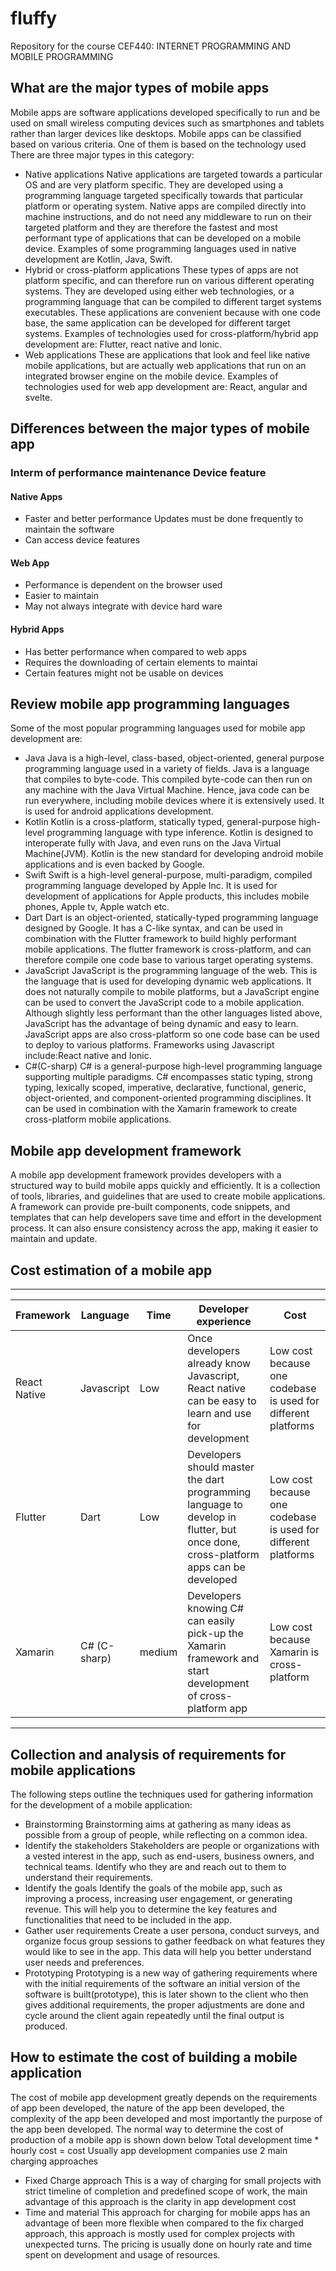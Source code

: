 # fluffy
Repository for the course CEF440: INTERNET PROGRAMMING AND MOBILE PROGRAMMING

## What are the major types of mobile apps
Mobile apps are software applications developed specifically to run and be used on small wireless computing devices such as smartphones and tablets rather than larger devices like desktops.
Mobile apps can  be classified based on various criteria. One of them is based on the technology used
There are three major types in this category:
- Native applications
Native applications are targeted towards a particular OS and are very platform specific. They are developed using a programming language targeted specifically towards that particular platform or operating system. Native apps are compiled directly into machine instructions, and do not need any middleware to run on their targeted platform and they are therefore the fastest and most performant type of applications that can be developed on a mobile device.
Examples of some programming languages used in native development are Kotlin, Java, Swift.
- Hybrid or cross-platform applications
These types of apps are not platform specific, and can therefore run on various different operating systems. They are developed using either web technologies, or a programming language that can be compiled to different target systems executables. These applications are convenient because with one code base, the same application can be developed for different target systems.
Examples of technologies used for cross-platform/hybrid app development are: Flutter, react native and Ionic.
- Web applications
These are applications that look and feel like native mobile applications, but are actually web applications that run on an integrated browser engine on the mobile device.
Examples of technologies used for web app development are: React, angular and svelte.

## Differences between the major types of mobile app
### Interm of performance	maintenance	Device feature
#### Native Apps
- Faster and better performance	Updates must be done frequently to maintain the software
- Can access device features
#### Web App
- Performance is dependent on the browser used
- Easier to maintain
- May not always integrate with device hard ware
#### Hybrid Apps
- Has better performance when compared to web apps
- Requires the downloading of certain elements to maintai
- Certain features might not be usable on devices
## Review mobile app programming languages
Some of the most popular programming languages used for mobile app development are:
- Java
Java is a high-level, class-based, object-oriented, general purpose programming language used in a variety of fields. Java is a language that compiles to byte-code. This compiled byte-code can then run on any machine with the Java Virtual Machine. Hence, java code can be run everywhere, including mobile devices where it is extensively used. It is used for android applications development.
- Kotlin
Kotlin is a cross-platform, statically typed, general-purpose high-level programming language with type inference. Kotlin is designed to interoperate fully with Java, and even runs on the Java Virtual Machine(JVM). Kotlin is the new standard for developing android mobile applications and is even backed by Google.
- Swift
Swift is a high-level general-purpose, multi-paradigm, compiled programming language developed by Apple Inc. It is used for development of applications for Apple products, this includes mobile phones, Apple tv, Apple watch etc.
- Dart
Dart is an object-oriented, statically-typed programming language designed by Google. It has a C-like syntax, and can be used in combination with the Flutter framework to build highly performant mobile applications. The flutter framework is cross-platform, and can therefore compile one code base to various target operating systems.
- JavaScript
JavaScript is the programming language of the web. This is the language that is used for developing dynamic web applications. It does not naturally compile to mobile platforms, but a JavaScript engine can be used to convert the JavaScript code to a mobile application. Although slightly less performant than the other languages listed above, JavaScript has the advantage of being dynamic and easy to learn. JavaScript apps are also cross-platform so one code base can be used to deploy to various platforms.
Frameworks using Javascript include:React native and Ionic.
- C#(C-sharp)
C# is a general-purpose high-level programming language supporting multiple paradigms. C# encompasses static typing, strong typing, lexically scoped, imperative, declarative, functional, generic, object-oriented, and component-oriented programming disciplines. It can be used in combination with the Xamarin framework to create cross-platform mobile applications.
## Mobile app development framework
A mobile app development framework provides developers with a structured way to build mobile apps quickly and efficiently. It is a collection of tools, libraries, and guidelines that are used to create mobile applications. A framework can provide pre-built components, code snippets, and templates that can help developers save time and effort in the development process. It can also ensure consistency across the app, making it easier to maintain and update.
## Cost estimation of a mobile app
-------------------------------------------------------
|Framework|Language|Time|Developer experience|Cost|
|---------|--------|----|--------------------|----|
|React Native|Javascript|Low|Once developers already know Javascript, React native can be easy to learn and use for development|Low cost because one codebase is used for different platforms|
|Flutter|Dart|Low|Developers should master the dart programming language to develop in flutter, but once done, cross-platform apps can be developed|Low cost because one codebase is used for different platforms|
|Xamarin|C# (C-sharp)|medium|Developers knowing C# can easily pick-up the Xamarin framework and start development of cross-platform app|Low cost because Xamarin is cross-platform|
------------------------------------------------

## Collection and analysis of requirements for mobile applications
The following steps outline the techniques used for gathering information for the development of a mobile application:
- Brainstorming
Brainstorming aims at gathering as many ideas as possible from a group of people, while reflecting on a common idea.
- Identify the stakeholders
Stakeholders are people or organizations with a vested interest in the app, such as end-users, business owners, and technical teams. Identify who they are and reach out to them to understand their requirements.
- Identify the goals
Identify the goals of the mobile app, such as improving a process, increasing user engagement, or generating revenue. This will help you to determine the key features and functionalities that need to be included in the app.
- Gather user requirements
Create a user persona, conduct surveys, and organize focus group sessions to gather feedback on what features they would like to see in the app. This data will help you better understand user needs and preferences.
- Prototyping
Prototyping is a new way of gathering requirements where with the initial requirements of the software an initial version of the software is built(prototype), this is later shown to the client who then gives additional requirements, the proper adjustments are done and cycle around the client again repeatedly until the final output is produced.
## How to estimate the cost of building a mobile application
The cost of mobile app development greatly depends on the requirements of app been developed, the nature of the app been developed, the complexity of the app been developed and most importantly the purpose of the app been developed.
The normal way to determine the cost of production of a mobile app is shown down below
Total development time * hourly cost = cost
Usually app development companies use 2 main charging approaches
- Fixed Charge approach
This is a way of charging for small projects with strict timeline of completion and predefined scope of work, the main advantage of this approach is the clarity in app development cost
- Time and material
This approach for charging for mobile apps has an advantage of been more flexible when compared to the fix charged approach, this approach is mostly used for complex projects with unexpected turns. The pricing is usually done on hourly rate and time spent on development and usage of resources.
